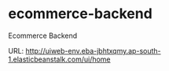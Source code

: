 # ecommerce-backend
Ecommerce Backend 


URL: http://uiweb-env.eba-jbhtxqmy.ap-south-1.elasticbeanstalk.com/ui/home
